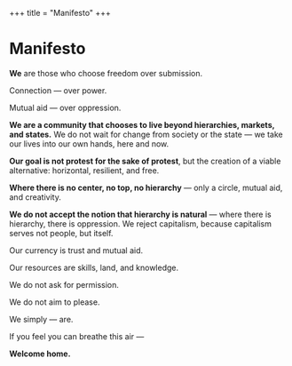 +++
title = "Manifesto"
+++

# Manifesto

**We** are those who choose freedom over submission.

Connection — over power.

Mutual aid — over oppression.

**We are a community that chooses to live beyond hierarchies, markets, and states.** We do not wait for change from society or the state — we take our lives into our own hands, here and now.

**Our goal is not protest for the sake of protest**, but the creation of a viable alternative: horizontal, resilient, and free.

**Where there is no center, no top, no hierarchy** — only a circle, mutual aid, and creativity.

**We do not accept the notion that hierarchy is natural** — where there is hierarchy, there is oppression.
We reject capitalism, because capitalism serves not people, but itself.

Our currency is trust and mutual aid.

Our resources are skills, land, and knowledge.

We do not ask for permission.

We do not aim to please.

We simply — are.

If you feel you can breathe this air —

**Welcome home.**

